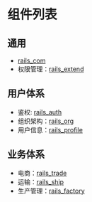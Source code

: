 # 组件列表

## 通用
* [rails_com](https://github.com/work-design/rails_com)
* 权限管理：[rails_extend](https://github.com/work-design/rails_extend)

## 用户体系
* 鉴权: [rails_auth](https://github.com/work-design/rails_auth)
* 组织架构：[rails_org](https://github.com/work-design/rails_org)
* 用户信息：[rails_profile](https://github.com/work-design/rails_profile)

## 业务体系
* 电商：[rails_trade](https://github.com/work-design/rails_trade)
* 运输：[rails_ship](https://github.com/work-design/rails_ship)
* 生产管理：[rails_factory](https://github.com/work-design/rails_factory)